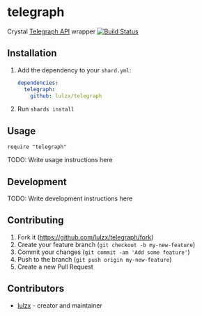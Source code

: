 # telegraph

Crystal [Telegraph API](https://telegra.ph) wrapper [![Build Status](https://travis-ci.com/Lulzx/telegraph.svg?branch=master)](https://travis-ci.com/Lulzx/telegraph)

## Installation

1. Add the dependency to your `shard.yml`:

   ```yaml
   dependencies:
     telegraph:
       github: lulzx/telegraph
   ```

2. Run `shards install`

## Usage

```crystal
require "telegraph"
```

TODO: Write usage instructions here

## Development

TODO: Write development instructions here

## Contributing

1. Fork it (<https://github.com/lulzx/telegraph/fork>)
2. Create your feature branch (`git checkout -b my-new-feature`)
3. Commit your changes (`git commit -am 'Add some feature'`)
4. Push to the branch (`git push origin my-new-feature`)
5. Create a new Pull Request

## Contributors

- [lulzx](https://github.com/lulzx) - creator and maintainer
